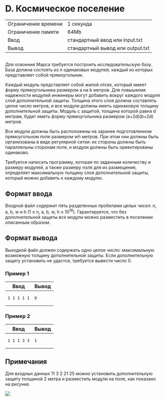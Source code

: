 <div class="problem-statement">
   <div class="header">
      <h1 class="title">D. Космическое поселение</h1>
      <table>
         <tr class="time-limit">
            <td class="property-title">Ограничение времени</td>
            <td>1&nbsp;секунда</td>
         </tr>
         <tr class="memory-limit">
            <td class="property-title">Ограничение памяти</td>
            <td>64Mb</td>
         </tr>
         <tr class="input-file">
            <td class="property-title">Ввод</td>
            <td colspan="1">стандартный ввод или input.txt</td>
         </tr>
         <tr class="output-file">
            <td class="property-title">Вывод</td>
            <td colspan="1">стандартный вывод или output.txt</td>
         </tr>
      </table>
   </div>
   <h2></h2>
   <div class="legend"><span style="">
         <p>Для освоения Марса требуется построить исследовательскую базу. База должна состоять из n одинаковых модулей, каждый из которых
            представляет собой прямоугольник.
         </p></span><p>Каждый модуль представляет собой жилой отсек, который имеет форму прямоугольника размером a на b метров. Для повышения надежности
         модулей инженеры могут добавить вокруг каждого модуля слой дополнительной защиты. Толщина этого слоя должна составлять целое
         число метров, и все модули должны иметь одинаковую толщину дополнительной защиты. Модуль с защитой, толщина которой равна
         d метрам, будет иметь форму прямоугольника размером (a+2d)(b+2d) метров.
      </p>
      <p>Все модули должны быть расположены на заранее подготовленном прямоугольном поле размером wh метров. При этом они должны быть
         организованы в виде регулярной сетки: их стороны должны быть параллельны сторонам поля, и модули должны быть ориентированы
         одинаково.
      </p>
      <p>Требуется написать программу, которая по заданным количеству и размеру модулей, а также размеру поля для их размещения, определяет
         максимальную толщину слоя дополнительной защиты, который можно добавить к каждому модулю.
      </p>
   </div>
   <h2>Формат ввода</h2>
   <div class="input-specification"><span style="">
         <p>Входной файл содержит пять разделенных пробелами целых чисел: n, a, b, w и h (<span class="tex-math-text">1 &le; n, a, b, w, h &le; 10<sup>18</sup></span>). Гарантируется, что без дополнительной защиты все модули можно разместить в поселении описанным образом. 
         </p></span></div>
   <h2>Формат вывода</h2>
   <div class="output-specification"><span style="">
         <p>Выходной файл должен содержать одно целое число: максимальную возможную толщину дополнительной защиты. Если дополнительную
            защиту установить не удастся, требуется вывести число 0.
         </p></span><p></p>
   </div>
   <h3>Пример 1</h3>
   <table class="sample-tests">
      <thead>
         <tr>
            <th>Ввод</th>
            <th>Вывод</th>
         </tr>
      </thead>
      <tbody>
         <tr>
            <td><pre>1 1 1 1 1
</pre></td>
            <td><pre>0
</pre></td>
         </tr>
      </tbody>
   </table>
   <h3>Пример 2</h3>
   <table class="sample-tests">
      <thead>
         <tr>
            <th>Ввод</th>
            <th>Вывод</th>
         </tr>
      </thead>
      <tbody>
         <tr>
            <td><pre>1 1 1 3 3
</pre></td>
            <td><pre>1
</pre></td>
         </tr>
      </tbody>
   </table>
   <h2>Примечания</h2>
   <div class="notes"><span style="">
         <p>Для входных данных 11 3 2 21 25 можно установить дополнительную защиту толщиной 2 метра и разместить модули на поле, как показано
            на рисунке.
         </p></span><p><img class="user-image" src="/testsys/statement-image?imageId=c4e89a91ba04284b077119a7e11d0bf03f0ef3511817ccb9d01106fc310e6ca4"> 
      </p>
   </div>
</div></div>
